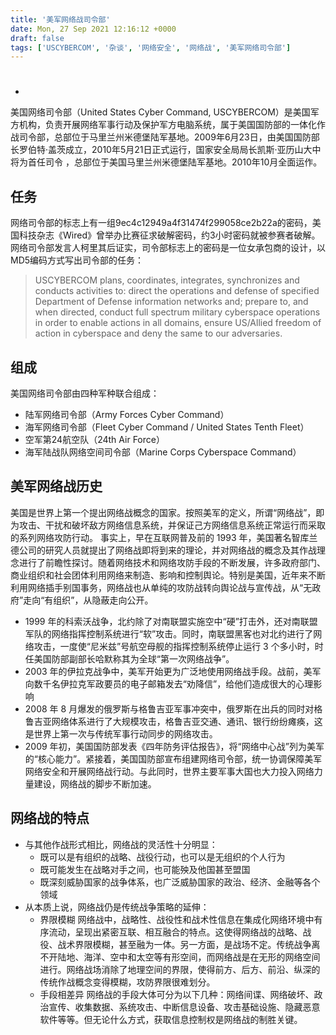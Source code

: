 ```yaml
---
title: '美军网络战司令部'
date: Mon, 27 Sep 2021 12:16:12 +0000
draft: false
tags: ['USCYBERCOM', '杂谈', '网络安全', '网络战', '美军网络司令部']
---
```


#
-

美国网络司令部（United States Cyber Command, USCYBERCOM）是美国军方机构，负责开展网络军事行动及保护军方电脑系统，属于美国国防部的一体化作战司令部，总部位于马里兰州米德堡陆军基地。2009年6月23日，由美国国防部长罗伯特·盖茨成立，2010年5月21日正式运行，国家安全局局长凯斯·亚历山大中将为首任司令 ，总部位于美国马里兰州米德堡陆军基地。2010年10月全面运作。

任务
--

网络司令部的标志上有一组9ec4c12949a4f31474f299058ce2b22a的密码，美国科技杂志《Wired》曾举办比赛征求破解密码，约3小时密码就被参赛者破解。网络司令部发言人柯里其后证实，司令部标志上的密码是一位女承包商的设计，以MD5编码方式写出司令部的任务：

> USCYBERCOM plans, coordinates, integrates, synchronizes and conducts activities to: direct the operations and defense of specified Department of Defense information networks and; prepare to, and when directed, conduct full spectrum military cyberspace operations in order to enable actions in all domains, ensure US/Allied freedom of action in cyberspace and deny the same to our adversaries.

组成
--

美国网络司令部由四种军种联合组成：

*   陆军网络司令部（Army Forces Cyber Command）
*   海军网络司令部（Fleet Cyber Command / United States Tenth Fleet）
*   空军第24航空队（24th Air Force）
*   海军陆战队网络空间司令部（Marine Corps Cyberspace Command）

美军网络战历史
-------

美国是世界上第一个提出网络战概念的国家。按照美军的定义，所谓“网络战”，即为攻击、干扰和破坏敌方网络信息系统，并保证己方网络信息系统正常运行而采取的系列网络攻防行动。 事实上，早在互联网普及前的 1993 年，美国著名智库兰德公司的研究人员就提出了网络战即将到来的理论，并对网络战的概念及其作战理念进行了前瞻性探讨。随着网络技术和网络攻防手段的不断发展，许多政府部门、商业组织和社会团体利用网络来制造、影响和控制舆论。特别是美国，近年来不断利用网络插手别国事务，网络战也从单纯的攻防战转向舆论战与宣传战，从“无政府”走向“有组织”，从隐蔽走向公开。

*   1999 年的科索沃战争，北约除了对南联盟实施空中“硬”打击外，还对南联盟军队的网络指挥控制系统进行“软”攻击。同时，南联盟黑客也对北约进行了网络攻击，一度使“尼米兹”号航空母舰的指挥控制系统停止运行 3 个多小时，时任美国防部副部长哈默称其为全球“第一次网络战争”。
*   2003 年的伊拉克战争中，美军开始更为广泛地使用网络战手段。战前，美军向数千名伊拉克军政要员的电子邮箱发去“劝降信”，给他们造成很大的心理影响
*   2008 年 8 月爆发的俄罗斯与格鲁吉亚军事冲突中，俄罗斯在出兵的同时对格鲁吉亚网络体系进行了大规模攻击，格鲁吉亚交通、通讯、银行纷纷瘫痪，这是世界上第一次与传统军事行动同步的网络攻击。
*   2009 年初，美国国防部发表《四年防务评估报告》，将“网络中心战”列为美军的“核心能力”。紧接着，美国国防部宣布组建网络司令部，统一协调保障美军网络安全和开展网络战行动。与此同时，世界主要军事大国也大力投入网络力量建设，网络战的脚步不断加速。

网络战的特点
------

*   与其他作战形式相比，网络战的灵活性十分明显：
    *   既可以是有组织的战略、战役行动，也可以是无组织的个人行为
    *   既可能发生在战略对手之间，也可能殃及他国甚至盟国
    *   既深刻威胁国家的战争体系，也广泛威胁国家的政治、经济、金融等各个领域
*   从本质上说，网络战仍是传统战争策略的延伸：
    *   界限模糊 网络战中，战略性、战役性和战术性信息在集成化网络环境中有序流动，呈现出紧密互联、相互融合的特点。这使得网络战的战略、战役、战术界限模糊，甚至融为一体。另一方面，是战场不定。传统战争离不开陆地、海洋、空中和太空等有形空间，而网络战是在无形的网络空间进行。网络战场消除了地理空间的界限，使得前方、后方、前沿、纵深的传统作战概念变得模糊，攻防界限很难划分。
    *   手段相差异 网络战的手段大体可分为以下几种：网络间谍、网络破坏、政治宣传、收集数据、系统攻击、中断信息设备、攻击基础设施、隐藏恶意软件等等。但无论什么方式，获取信息控制权是网络战的制胜关键。